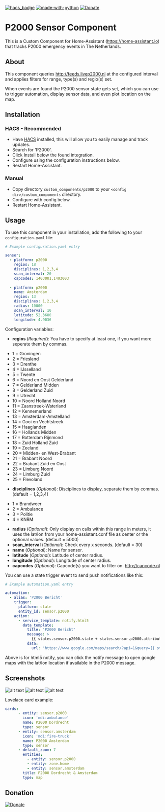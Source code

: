 [![hacs_badge](https://img.shields.io/badge/HACS-Default-orange.svg)](https://github.com/custom-components/hacs)  [![made-with-python](https://img.shields.io/badge/Made%20with-Python-1f425f.svg)](https://www.python.org/) [![Donate](https://img.shields.io/badge/Donate-PayPal-green.svg)](https://www.paypal.me/cyberjunkynl/)

# P2000 Sensor Component
This is a Custom Component for Home-Assistant (https://home-assistant.io) that tracks P2000 emergency events in The Netherlands.

## About
This component queries http://feeds.livep2000.nl at the configured interval and applies filters for range, type(s) and regio(s) set.

When events are found the P2000 sensor state gets set, which you can use to trigger automation, display sensor data,
and even plot location on the map.

## Installation

### HACS - Recommended
- Have [HACS](https://hacs.xyz) installed, this will allow you to easily manage and track updates.
- Search for 'P2000'.
- Click Install below the found integration.
- Configure using the configuration instructions below.
- Restart Home-Assistant.

### Manual
- Copy directory `custom_components/p2000` to your `<config dir>/custom_components` directory.
- Configure with config below.
- Restart Home-Assistant.

## Usage
To use this component in your installation, add the following to your `configuration.yaml` file:

```yaml
# Example configuration.yaml entry

sensor:
  - platform: p2000
    regios: 18
    disciplines: 1,2,3,4
    scan_interval: 20
    capcodes: 1403001,1403003
  
  - platform: p2000
    name: Amsterdam
    regios: 13
    disciplines: 1,2,3,4
    radius: 10000
    scan_interval: 10
    latitude: 52.3680
    longitude: 4.9036
```

Configuration variables:

- **regios** (*Required*): You have to specify at least one, if you want more seperate them by commas.
 * 1 = Groningen
 * 2 = Friesland
 * 3 = Drenthe
 * 4 = IJsselland
 * 5 = Twente
 * 6 = Noord en Oost Gelderland
 * 7 = Gelderland Midden
 * 8 = Gelderland Zuid
 * 9 = Utrecht
 * 10 = Noord Holland Noord
 * 11 = Zaanstreek-Waterland
 * 12 = Kennemerland
 * 13 = Amsterdam-Amstelland
 * 14 = Gooi en Vechtstreek
 * 15 = Haaglanden
 * 16 = Hollands Midden
 * 17 = Rotterdam Rijnmond
 * 18 = Zuid Holland Zuid
 * 19 = Zeeland
 * 20 = Midden- en West-Brabant
 * 21 = Brabant Noord
 * 22 = Brabant Zuid en Oost
 * 23 = Limburg Noord
 * 24 = Limburg Zuid
 * 25 = Flevoland
- **disciplines** (*Optional*): Disciplines to display, separate them by commas. (default = 1,2,3,4)
 * 1 = Brandweer
 * 2 = Ambulance
 * 3 = Politie
 * 4 = KNRM
- **radius** (*Optional*): Only display on calls within this range in meters, it uses the lat/lon from your home-assistant.conf file as center or the optional values. (default = 5000)
- **scan_interval** (*Optional*): Check every x seconds. (default = 30)
- **name** (*Optional*): Name for sensor.
- **latitude** (*Optional*): Latitude of center radius.
- **longitude** (*Optional*): Longitude of center radius.
- **capcodes** (*Optional*): Capcode(s) you want to filter on. http://capcode.nl

You can use a state trigger event to send push notifications like this:
```yaml
# Example automation.yaml entry

automation:
  - alias: 'P2000 Bericht'
    trigger:
      platform: state
      entity_id: sensor.p2000
    action:
      - service_template: notify.html5
        data_template:
          title: "P2000 Bericht"
          message: >
            {{ states.sensor.p2000.state + states.sensor.p2000.attributes.capcodes }}
          data:
            url: "https://www.google.com/maps/search/?api=1&query={{ states.sensor.p2000.attributes.latitude }},{{ states.sensor.p2000.attributes.longitude }}"
```

Above is for html5 notify, you can click the notify message to open google maps with the lat/lon location if available in the P2000 message.

## Screenshots

![alt text](https://github.com/cyberjunky/home-assistant-p2000/blob/master/screenshots/p2000sensor.png?raw=true "Screenshot Sensor")
![alt text](https://github.com/cyberjunky/home-assistant-p2000/blob/master/screenshots/p2000map.png?raw=true "Screenshot Map")
![alt text](https://github.com/cyberjunky/home-assistant-p2000/blob/master/screenshots/p2000multi.png?raw=true "Screenshot Multi")

Lovelace card example:

```yaml
cards:
      - entity: sensor.p2000
        icon: 'mdi:ambulance'
        name: P2000 Dordrecht
        type: sensor
      - entity: sensor.amsterdam
        icon: 'mdi:fire-truck'
        name: P2000 Amsterdam
        type: sensor
      - default_zoom: 7
        entities:
          - entity: sensor.p2000
          - entity: zone.home
          - entity: sensor.amsterdam
        title: P2000 Dordrecht & Amsterdam
        type: map
```

## Donation
[![Donate](https://img.shields.io/badge/Donate-PayPal-green.svg)](https://www.paypal.me/cyberjunkynl/)
